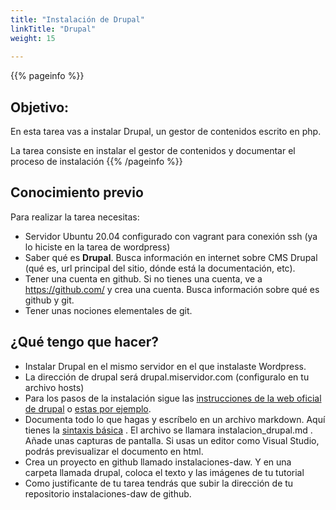 ```yaml
---
title: "Instalación de Drupal"
linkTitle: "Drupal"
weight: 15
  
---
```


{{% pageinfo %}}
## Objetivo: 
En esta tarea vas a instalar Drupal, un gestor de contenidos escrito en php.

La tarea consiste en instalar el gestor de contenidos y documentar el proceso de instalación
{{% /pageinfo %}}


## Conocimiento previo
Para realizar la tarea necesitas:

* Servidor Ubuntu 20.04 configurado con vagrant para conexión ssh (ya lo hiciste en la tarea de wordpress)
* Saber qué es **Drupal**. Busca información en internet sobre CMS Drupal (qué es, url principal del sitio, dónde está la documentación, etc).
* Tener una cuenta en github. Si no tienes una cuenta, ve a  https://github.com/ y crea una cuenta. Busca información sobre qué es github y git.
* Tener unas nociones elementales de git.

## ¿Qué tengo que hacer?
* Instalar Drupal en el mismo servidor en el que instalaste Wordpress.
* La dirección de drupal será drupal.miservidor.com (configuralo en tu archivo hosts)
* Para los pasos de la instalación sigue las [instrucciones de la web oficial de drupal](https://www.drupal.org/docs/user_guide/en/installation-chapter.html) o [estas por ejemplo](https://comoinstalar.me/como-instalar-drupal-en-ubuntu-20-04-lts/).
* Documenta todo lo que hagas y escríbelo en un archivo markdown. Aquí tienes la [sintaxis básica](https://docs.github.com/es/get-started/writing-on-github/getting-started-with-writing-and-formatting-on-github/basic-writing-and-formatting-syntax) . El archivo se llamara instalacion_drupal.md . Añade unas capturas de pantalla. Si usas un editor como Visual Studio, podrás previsualizar el documento en html.
* Crea un proyecto en github llamado instalaciones-daw. Y en una carpeta llamada drupal, coloca el texto y las imágenes de tu tutorial
* Como justificante de tu tarea tendrás que subir la dirección de tu repositorio instalaciones-daw de github.
